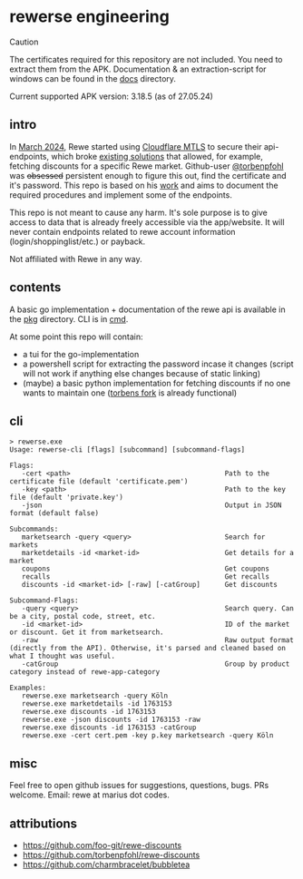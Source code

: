# rewerse engineering

> [!CAUTION]
> The certificates required for this repository are not included. You need to extract them from the APK. Documentation & an extraction-script for windows can be found in the [docs](./docs) directory.

Current supported APK version: 3.18.5 (as of 27.05.24)

## intro

In [March 2024](https://github.com/foo-git/rewe-discounts/issues/19), Rewe started
using [Cloudflare MTLS](https://www.cloudflare.com/learning/access-management/what-is-mutual-tls/) to secure their api-endpoints, which
broke [existing solutions](https://github.com/foo-git/rewe-discounts) that allowed, for example, fetching discounts for a specific Rewe market.
Github-user [@torbenpfohl](https://github.com/torbenpfohl) was ~~obsessed~~ persistent enough to figure this out, find the certificate and it's password. This repo is based on
his [work](https://github.com/torbenpfohl/rewe-discounts/blob/requests_based/how%20to%20get%20private.pem%20and%20private.key.txt) and aims to document the required procedures and implement some of the endpoints.

This repo is not meant to cause any harm. It's sole purpose is to give access to data that is already freely
accessible via the app/website. It will never contain endpoints related to rewe account information (login/shoppinglist/etc.) or payback.

Not affiliated with Rewe in any way.

## contents

A basic go implementation + documentation of the rewe api is available in the [pkg](pkg) directory. CLI is in [cmd](cmd).

At some point this repo will contain:
- a tui for the go-implementation
- a powershell script for extracting the password incase it changes (script will not work if anything else changes because of static linking)
- (maybe) a basic python implementation for fetching discounts if no one wants to maintain one ([torbens fork](https://github.com/torbenpfohl/rewe-discounts) is already functional)

## cli

```
> rewerse.exe
Usage: rewerse-cli [flags] [subcommand] [subcommand-flags]

Flags:
   -cert <path>                                      Path to the certificate file (default 'certificate.pem')
   -key <path>                                       Path to the key file (default 'private.key')
   -json                                             Output in JSON format (default false)

Subcommands:
   marketsearch -query <query>                       Search for markets
   marketdetails -id <market-id>                     Get details for a market
   coupons                                           Get coupons
   recalls                                           Get recalls
   discounts -id <market-id> [-raw] [-catGroup]      Get discounts

Subcommand-Flags:
   -query <query>                                    Search query. Can be a city, postal code, street, etc.
   -id <market-id>                                   ID of the market or discount. Get it from marketsearch.
   -raw                                              Raw output format (directly from the API). Otherwise, it's parsed and cleaned based on what I thought was useful.
   -catGroup                                         Group by product category instead of rewe-app-category

Examples:
   rewerse.exe marketsearch -query Köln
   rewerse.exe marketdetails -id 1763153
   rewerse.exe discounts -id 1763153
   rewerse.exe -json discounts -id 1763153 -raw
   rewerse.exe discounts -id 1763153 -catGroup
   rewerse.exe -cert cert.pem -key p.key marketsearch -query Köln
```

## misc

Feel free to open github issues for suggestions, questions, bugs. PRs welcome. Email: rewe at marius dot codes.

## attributions

- https://github.com/foo-git/rewe-discounts
- https://github.com/torbenpfohl/rewe-discounts
- https://github.com/charmbracelet/bubbletea

